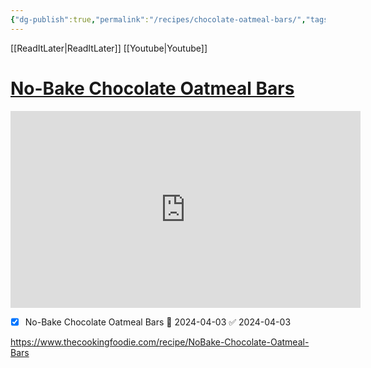 ```yaml
---
{"dg-publish":true,"permalink":"/recipes/chocolate-oatmeal-bars/","tags":["Recipes"],"noteIcon":"","created":"2024-03-18T14:40:00","updated":"2024-03-18 14:41"}
---
```


[[ReadItLater\|ReadItLater]] [[Youtube\|Youtube]]

# [No-Bake Chocolate Oatmeal Bars](https://youtube.com/watch?v=0rxfhMp3Z9s&feature=shared)

<iframe width="560" height="315" src="https://www.youtube-nocookie.com/embed/0rxfhMp3Z9s" title="YouTube video player" frameborder="0" allow="accelerometer; autoplay; clipboard-write; encrypted-media; gyroscope; picture-in-picture" allowfullscreen></iframe>

- [x] No-Bake Chocolate Oatmeal Bars 🛫 2024-04-03 ✅ 2024-04-03

https://www.thecookingfoodie.com/recipe/NoBake-Chocolate-Oatmeal-Bars

